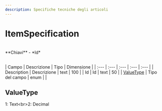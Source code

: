 ```yaml
---
description: Specifiche tecniche degli articoli
---
```

# ItemSpecification

<br>
**Chiavi**
- *Id*
<br><br>

| Campo | Descrizione | Tipo | Dimensione | 
| :--- | :--- | :--- | :--- | :--- |
| Description | Descrizione | text | 100 |
| Id | Id | text | 50 |
| [ValueType](#valuetype) | Tipo del campo | enum |  |

ValueType
---
1: Text<br&gt;2: Decimal


